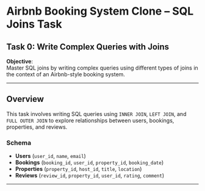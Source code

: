 # Airbnb Booking System Clone – SQL Joins Task

## Task 0: Write Complex Queries with Joins

**Objective**:  
Master SQL joins by writing complex queries using different types of joins in the context of an Airbnb-style booking system.

---

## Overview

This task involves writing SQL queries using `INNER JOIN`, `LEFT JOIN`, and `FULL OUTER JOIN` to explore relationships between users, bookings, properties, and reviews.

### Schema

- **Users** (`user_id`, `name`, `email`)
- **Bookings** (`booking_id`, `user_id`, `property_id`, `booking_date`)
- **Properties** (`property_id`, `host_id`, `title`, `location`)
- **Reviews** (`review_id`, `property_id`, `user_id`, `rating`, `comment`)

---
